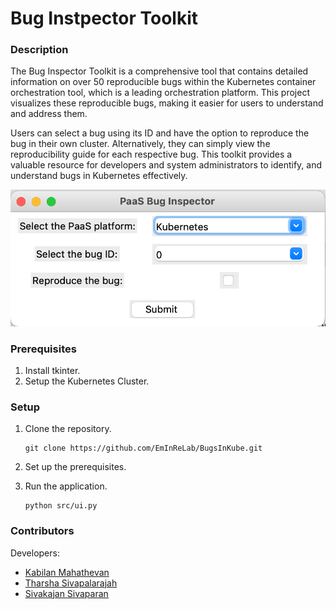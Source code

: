 # Bug Instpector Toolkit

### Description
The Bug Inspector Toolkit is a comprehensive tool that contains detailed information on over 50 reproducible 
bugs within the Kubernetes container orchestration tool, which is a leading orchestration platform. 
This project visualizes these reproducible bugs, making it easier for users to understand and address them.

Users can select a bug using its ID and have the option to reproduce the bug in their own cluster. 
Alternatively, they can simply view the reproducibility guide for each respective bug. This toolkit 
provides a valuable resource for developers and system administrators to identify, and understand
bugs in Kubernetes effectively.

![Methodology of Fuzzing Cloud PaaS Platforms](static/main_ui.png)

### Prerequisites
1. Install tkinter.
2. Setup the Kubernetes Cluster.

### Setup

1. Clone the repository.
    ```
    git clone https://github.com/EmInReLab/BugsInKube.git
    ```

2. Set up the prerequisites.
3. Run the application.
    ```
    python src/ui.py
   ```

### Contributors

Developers:

- [Kabilan Mahathevan](https://github.com/KabilanMA) <br>
- [Tharsha Sivapalarajah](https://github.com/Tharsha-Sivapalarajah) <br>
- [Sivakajan Sivaparan](https://github.com/sivakajan-tech) <br>
